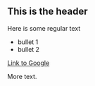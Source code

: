 ## This is the header

Here is some regular text

* bullet 1
* bullet 2

[Link to Google](http://www.google.com.au)

More text.